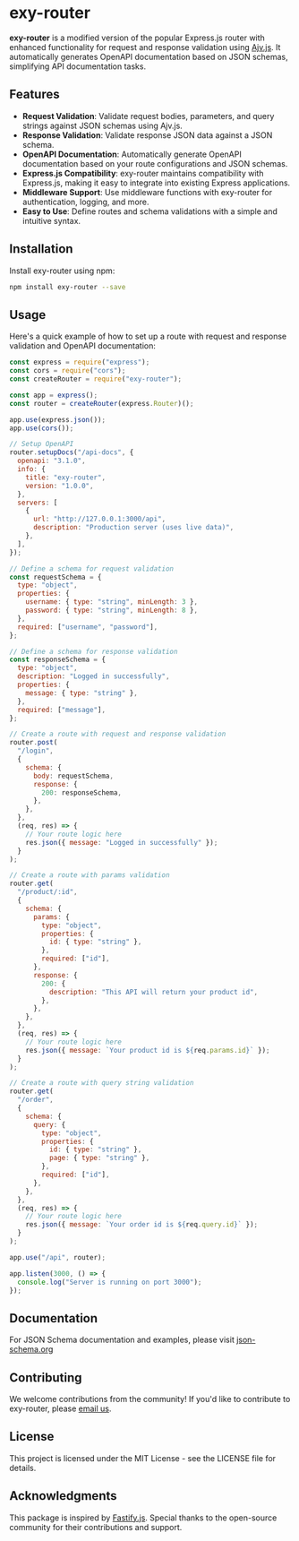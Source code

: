# exy-router

**exy-router** is a modified version of the popular Express.js router with enhanced functionality for request and response validation using [Ajv.js](https://ajv.js.org/). It automatically generates OpenAPI documentation based on JSON schemas, simplifying API documentation tasks.

## Features

- **Request Validation**: Validate request bodies, parameters, and query strings against JSON schemas using Ajv.js.
- **Response Validation**: Validate response JSON data against a JSON schema.
- **OpenAPI Documentation**: Automatically generate OpenAPI documentation based on your route configurations and JSON schemas.
- **Express.js Compatibility**: exy-router maintains compatibility with Express.js, making it easy to integrate into existing Express applications.
- **Middleware Support**: Use middleware functions with exy-router for authentication, logging, and more.
- **Easy to Use**: Define routes and schema validations with a simple and intuitive syntax.

## Installation

Install exy-router using npm:

```bash
npm install exy-router --save
```

## Usage

Here's a quick example of how to set up a route with request and response validation and OpenAPI documentation:

```javascript
const express = require("express");
const cors = require("cors");
const createRouter = require("exy-router");

const app = express();
const router = createRouter(express.Router)();

app.use(express.json());
app.use(cors());

// Setup OpenAPI
router.setupDocs("/api-docs", {
  openapi: "3.1.0",
  info: {
    title: "exy-router",
    version: "1.0.0",
  },
  servers: [
    {
      url: "http://127.0.0.1:3000/api",
      description: "Production server (uses live data)",
    },
  ],
});

// Define a schema for request validation
const requestSchema = {
  type: "object",
  properties: {
    username: { type: "string", minLength: 3 },
    password: { type: "string", minLength: 8 },
  },
  required: ["username", "password"],
};

// Define a schema for response validation
const responseSchema = {
  type: "object",
  description: "Logged in successfully",
  properties: {
    message: { type: "string" },
  },
  required: ["message"],
};

// Create a route with request and response validation
router.post(
  "/login",
  {
    schema: {
      body: requestSchema,
      response: {
        200: responseSchema,
      },
    },
  },
  (req, res) => {
    // Your route logic here
    res.json({ message: "Logged in successfully" });
  }
);

// Create a route with params validation
router.get(
  "/product/:id",
  {
    schema: {
      params: {
        type: "object",
        properties: {
          id: { type: "string" },
        },
        required: ["id"],
      },
      response: {
        200: {
          description: "This API will return your product id",
        },
      },
    },
  },
  (req, res) => {
    // Your route logic here
    res.json({ message: `Your product id is ${req.params.id}` });
  }
);

// Create a route with query string validation
router.get(
  "/order",
  {
    schema: {
      query: {
        type: "object",
        properties: {
          id: { type: "string" },
          page: { type: "string" },
        },
        required: ["id"],
      },
    },
  },
  (req, res) => {
    // Your route logic here
    res.json({ message: `Your order id is ${req.query.id}` });
  }
);

app.use("/api", router);

app.listen(3000, () => {
  console.log("Server is running on port 3000");
});
```

## Documentation

For JSON Schema documentation and examples, please visit [json-schema.org](https://json-schema.org/learn/getting-started-step-by-step)

## Contributing

We welcome contributions from the community! If you'd like to contribute to exy-router, please [email us](mailto:js.specialist@gmail.com).

## License

This project is licensed under the MIT License - see the LICENSE file for details.

## Acknowledgments

This package is inspired by [Fastify.js](https://fastify.dev/).
Special thanks to the open-source community for their contributions and support.
